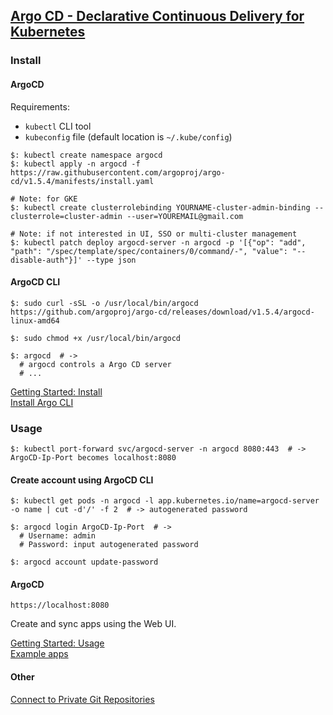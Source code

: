 ## [Argo CD - Declarative Continuous Delivery for Kubernetes](https://argoproj.github.io/projects/argo-cd)

### Install

#### ArgoCD

Requirements:
* `kubectl` CLI tool  
* `kubeconfig` file (default location is `~/.kube/config`)  

```
$: kubectl create namespace argocd
$: kubectl apply -n argocd -f https://raw.githubusercontent.com/argoproj/argo-cd/v1.5.4/manifests/install.yaml

# Note: for GKE
$: kubectl create clusterrolebinding YOURNAME-cluster-admin-binding --clusterrole=cluster-admin --user=YOUREMAIL@gmail.com
```

```
# Note: if not interested in UI, SSO or multi-cluster management
$: kubectl patch deploy argocd-server -n argocd -p '[{"op": "add", "path": "/spec/template/spec/containers/0/command/-", "value": "--disable-auth"}]' --type json
```

#### ArgoCD CLI

```
$: sudo curl -sSL -o /usr/local/bin/argocd https://github.com/argoproj/argo-cd/releases/download/v1.5.4/argocd-linux-amd64

$: sudo chmod +x /usr/local/bin/argocd

$: argocd  # ->
  # argocd controls a Argo CD server
  # ...
```

[Getting Started: Install](Docs/GettingStarted)  
[Install Argo CLI](Docs/InstallArgoCLI)  

### Usage

```
$: kubectl port-forward svc/argocd-server -n argocd 8080:443  # -> ArgoCD-Ip-Port becomes localhost:8080
```

#### Create account using ArgoCD CLI

```
$: kubectl get pods -n argocd -l app.kubernetes.io/name=argocd-server -o name | cut -d'/' -f 2  # -> autogenerated password

$: argocd login ArgoCD-Ip-Port  # ->
  # Username: admin
  # Password: input autogenerated password

$: argocd account update-password
```

#### ArgoCD

```
https://localhost:8080
```

Create and sync apps using the Web UI.  

[Getting Started: Usage](Docs/GettingStarted)  
[Example apps](Other/ArgoCDExampleApps)  

#### Other

[Connect to Private Git Repositories](Docs\UserGuide\PrivateRepository)  
